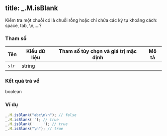title: _.M.isBlank
-----

Kiểm tra một chuỗi có là chuỗi rỗng hoặc chỉ chứa các ký tự khoảng cách: space, tab, \n,....?

### Tham số
<table class="table table-striped">
    <thead>
    <tr>
        <th>Tên</th>
        <th>Kiểu dữ liệu</th>
        <th>Tham số tùy chọn và giá trị mặc định</th>
        <th>Mô tả</th>
    </tr>
    </thead>
    <tbody>
    <tr>
        <td><code>str</code></td>
        <td>string</td>
        <td></td>
        <td></td>
    </tr>
    </tbody>
</table>

### Kết quả trả về
<dl class="dl-horizontal">
    <dt>boolean</dt><dd></dd>
</dl>

### Ví dụ
```js
_.M.isBlank("abc\n\n"); // false
_.M.isBlank(''); // true
_.M.isBlank('    '); // true
_.M.isBlank("\n"); // true
```